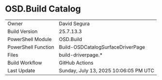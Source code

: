 ﻿# OSD.Build Catalog

| | |
|-|-|
| Owner | David Segura |
| Build Version | 25.7.13.3 |
| PowerShell Module | OSD.Build |
| PowerShell Function | Build-OSDCatalogSurfaceDriverPage |
| Files | build-driverpage.* |
| Build Workflow | GitHub Actions |
| Last Update | Sunday, July 13, 2025 10:06:05 PM UTC |
